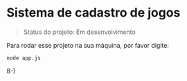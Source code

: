 <h1>Sistema de cadastro de jogos</h1>

> Status do projeto: Em desenvolvimento

Para rodar esse projeto na sua máquina, por favor digite:

```
node app.js
```

8-)
